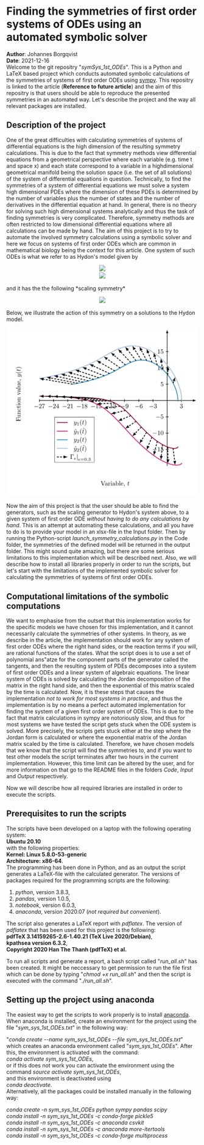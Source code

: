 # Finding the symmetries of first order systems of ODEs using an automated symbolic solver
**Author**: Johannes Borgqvist<br>
**Date**: 2021-12-16<br>
Welcome to the git repositry "*symSys_1st_ODEs*". This is a Python and LaTeX based project which conducts automated symbolic calculations of the symmetries of systems of first order ODEs using [sympy](https://www.sympy.org/en/index.html). This repositry is linked to the article (**Reference to future article**) and the aim of this repositry is that users should be able to reproduce the presented symmetries in an automated way. Let's describe the project and the way all relevant packages are installed. 

## Description of the project
One of the great difficulties with calculating symmetries of systems of differential equations is the high dimension of the resulting symmetry calculations. This is due to the fact that symmetry methods view differential equations from a geometrical perspective where each variable (e.g. time t and space x) and each state correspond to a variable in a highdimensional geometrical manifold being the solution space (i.e. the set of all solutions) of the system of differential equations in question. Technically, to find the symmetries of a system of differential equations we must solve a system high dimensional PDEs where the dimension of these PDEs is determined by the number of variables plus the number of states and the number of derivatives in the differential equation at hand. In general, there is no theory for solving such high dimensional systems analytically and thus the task of finding symmetries is very complicated. Therefore, symmetry methods are often restricted to low dimensional differential equations where all calculations can be made by hand. The aim of this project is to try to automate the involved symmetry calculations using a symbolic solver and here we focus on systems of first order ODEs which are common in mathematical biology being the context for this article. One system of such ODEs is what we refer to as Hydon's model given by

<p align="center">
<img src="https://render.githubusercontent.com/render/math?math=\dfrac{\mathrm{d}y_1}{\mathrm{d}t} = \frac{ty_{1} %2B y_{2}^{2}}{y_{1}y_{2}-t^{2}}"><br>
<img src="https://render.githubusercontent.com/render/math?math=\dfrac{\mathrm{d}y_2}{\mathrm{d}t} = \frac{ty_{2} %2B y_{1}^{2}}{y_{1}y_{2}-t^{2}}"><br>
</p>
and it has the the following *scaling symmetry* <br>

<p align="center">
<img src="https://render.githubusercontent.com/render/math?math=X=t\partial t %2B y_1\partial y_1 %2B y_2\partial y_2."><br>
</p>
Below, we illustrate the action of this symmetry on a solutions to the Hydon model. 

![Hydons_ODEs](ODE_sys.jpg)

Now the aim of this project is that the user should be able to find the generators, such as the scaling generator to Hydon's system above, to a given system of first order ODE *without having to do any calculations by hand*. This is an attempt at automating these calculations, and all you have to do is to provide your model in an xlsx-file in the Input folder. Then by running the Python-script *launch\_symmetry\_calculations.py* in the Code folder, the symmetries of the defined model will be returned in the output folder. This might sound quite amazing, but there are some serious limitations to this implementation which will be described next. Also, we will describe how to install all libraries properly in order to run the scripts, but let's start with the limitations of the implemented symbolic solver for calculating the symmetries of systems of first order ODEs. 





## Computational limitations of the symbolic computations
We want to emphasise from the outset that this implementation works for the specific models we have chosen for this implementation, and it cannot necessarily calculate the symmetries of other systems. In theory, as we describe in the article, the implementation should work for any system of first order ODEs where the right hand sides, or the reaction terms if you will, are rational functions of the states. What the script does is to use a set of polynomial ans\"atze for the component parts of the generator called the tangents, and then the resulting system of PDEs decomposes into a system of first order ODEs and a linear system of algebraic equations. The linear system of ODEs is solved by calculating the Jordan decomposition of the matrix in the right hand side, and then the exponential of this matrix scaled by the time is calculated. Now, it is these steps that causes the implementation *not to work for most systems in practice*, and thus the implementation is by no means a perfect automated implementation for finding the system of a given first order system of ODEs. This is due to the fact that matrix calculations in sympy are notoriously slow, and thus for most systems we have tested the script gets stuck when the ODE system is solved. More precisely, the scripts gets stuck either at the step where the Jordan form is calculated or where the exponential matrix of the Jordan matrix scaled by the time is calculated. Therefore, we have chosen models that we know that the script will find the symmetries to, and if you want to test other models the script terminates after two hours in the current implementation. However, this time limit can be altered by the user, and for more information on that go to the README files in the folders *Code*, *Input* and *Output* respectively. 

Now we will describe how all required libraries are installed in order to execute the scripts.


## Prerequisites to run the scripts
The scripts have been developed on a laptop with the following operating system:<br>
**Ubuntu 20.10**<br>
with the following properties:<br>
**Kernel: Linux 5.8.0-53-generic**<br>
**Architecture: x86-64**.<br>
The programming has been done in Python, and as an output the script generates a LaTeX-file with the calculated generator. The versions of packages required for the programming scripts are the following:<br>
1. *python*, version 3.8.3,
2. *pandas*, version 1.0.5,
3. *notebook*, version 6.0.3,
4. *anaconda*, version 2020.07 (*not required but convenient*). <br>

The script also generates a LaTeX report with *pdflatex*. The version of *pdflatex* that has been used for this project is the following:<br>
**pdfTeX 3.14159265-2.6-1.40.21 (TeX Live 2020/Debian)**,<br>
**kpathsea version 6.3.2**,<br>
**Copyright 2020 Han The Thanh (pdfTeX) et al.**<br>

To run all scripts and generate a report, a bash script called "*run\_all.sh*" has been created. It might be neccessary to get permission to run the file first which can be done by typing "*chmod +x run\_all.sh*" and then the script is executed with the command "*./run\_all.sh*".
## Setting up the project using anaconda
The easiest way to get the scripts to work properly is to install [anaconda](https://docs.anaconda.com/anaconda/install/). When anaconda is installed, create an environment for the project using the file "*sym\_sys\_1st\_ODEs.txt*" in the following way:<br>

"*conda create --name sym\_sys\_1st\_ODEs --file sym\_sys\_1st\_ODEs.txt*"<br>
which creates an anaconda environment called "*sym\_sys\_1st\_ODEs*". After this, the environment is activated with the command:<br>
*conda activate sym\_sys\_1st\_ODEs*,<br>
or if this does not work you can activate the environment using the command 
*source activate sym\_sys\_1st\_ODEs*,<br>
and this environment is deactivated using<br>
*conda deactivate*.<br> 
Alternatively, all the packages could be installed manually in the following way:<br>

*conda create -n *sym\_sys\_1st\_ODEs* python sympy pandas scipy*<br>
*conda install -n *sym\_sys\_1st\_ODEs* -c conda-forge pickle5*<br>
*conda install -n *sym\_sys\_1st\_ODEs* -c anaconda csvkit*<br>
*conda install -n *sym\_sys\_1st\_ODEs* -c anaconda more-itertools*<br>
*conda install -n *sym\_sys\_1st\_ODEs* -c conda-forge multiprocess*<br>

